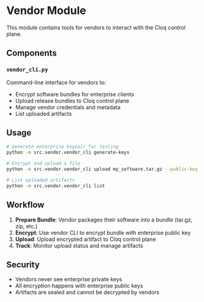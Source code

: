 # Vendor Module

This module contains tools for vendors to interact with the Cloq control plane.

## Components

### `vendor_cli.py`
Command-line interface for vendors to:
- Encrypt software bundles for enterprise clients
- Upload release bundles to Cloq control plane
- Manage vendor credentials and metadata
- List uploaded artifacts

## Usage

```bash
# Generate enterprise keypair for testing
python -m src.vendor.vendor_cli generate-keys

# Encrypt and upload a file
python -m src.vendor.vendor_cli upload my_software.tar.gz --public-key enterprise_keys/enterprise_public.pem

# List uploaded artifacts
python -m src.vendor.vendor_cli list
```

## Workflow

1. **Prepare Bundle**: Vendor packages their software into a bundle (tar.gz, zip, etc.)
2. **Encrypt**: Use vendor CLI to encrypt bundle with enterprise public key
3. **Upload**: Upload encrypted artifact to Cloq control plane
4. **Track**: Monitor upload status and manage artifacts

## Security

- Vendors never see enterprise private keys
- All encryption happens with enterprise public keys
- Artifacts are sealed and cannot be decrypted by vendors
